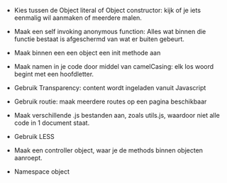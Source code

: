 - Kies tussen de Object literal of Object constructor: kijk of je iets eenmalig wil aanmaken of meerdere malen. 
- Maak een self invoking anonymous function: Alles wat binnen die functie bestaat is afgeschermd van wat er buiten gebeurt.

- Maak binnen een een object een init methode aan


- Maak namen in je code door middel van camelCasing: elk los woord begint met een hoofdletter.
- Gebruik Transparency: content wordt ingeladen vanuit Javascript
- Gebruik routie: maak meerdere routes op een pagina beschikbaar
- Maak verschillende .js bestanden aan, zoals utils.js, waardoor niet alle code in 1 document staat.
- Gebruik LESS
- Maak een controller object, waar je de methods binnen objecten aanroept. 

- Namespace object

